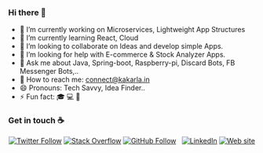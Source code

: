 ### Hi there 👋

- 🔭 I’m currently working on Microservices, Lightweight App Structures
- 🌱 I’m currently learning React, Cloud
- 👯 I’m looking to collaborate on Ideas and develop simple Apps.
- 🤔 I’m looking for help with E-commerce & Stock Analyzer Apps.
- 💬 Ask me about Java, Spring-boot, Raspberry-pi, Discard Bots, FB Messenger Bots,..
- :e-mail: How to reach me: connect@kakarla.in
- 😄 Pronouns:  Tech Savvy, Idea Finder..
- ⚡ Fun fact: :mortar_board: :computer: :money_with_wings:

### Get in touch ☕
<p align="center">
  <a href="https://github.com/chandrasekhar4u" ><img src="https://img.shields.io/github/followers/chandrasekhar4u?color=blue&label=Follow&logo=github&logoColor=Blue&style=social" alt="Twitter Follow" /></a> 
  <a href="https://stackoverflow.com/users/1213738/chandra-sekhar?tab=profile" ><img src="https://img.shields.io/stackexchange/stackoverflow/r/1213738?logo=stack-overflow&style=social" alt="Stack Overflow"/></a>
  <a href="https://twitter.com/intent/follow?screen_name=chandrasekhar4u" ><img src="https://img.shields.io/twitter/follow/chandrasekhar4u?label=Follow%20Me&style=social" alt="GitHub Follow"/></a> &nbsp;
  <a href="https://www.linkedin.com/in/chandrasekhar4u/" ><img src="https://img.shields.io/badge/LinkedIn--_.svg?style=social&logo=linkedin" alt="LinkedIn"></a> 
  <a href="https://kakarla.in" ><img src="https://img.shields.io/website?color=blue&down_color=red&label=kakarla.in&logoColor=blue&style=social&up_color=green&up_message=online&url=https%3A%2F%2Fkakarla.in" alt="Web site"/></a>
</p>

